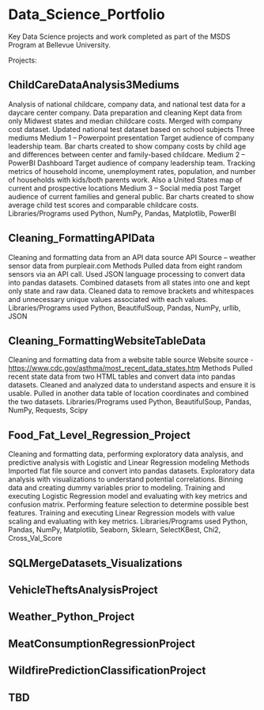 # Data_Science_Portfolio
Key Data Science projects and work completed as part of the MSDS Program at Bellevue University.

Projects:

## ChildCareDataAnalysis3Mediums
  Analysis of national childcare, company data, and national test data for a daycare center company. 
  Data preparation and cleaning
  Kept data from only Midwest states and median childcare costs. Merged with company cost dataset. Updated national test dataset based on school subjects
  Three mediums
  Medium 1 – Powerpoint presentation
  Target audience of company leadership team. Bar charts created to show company costs by child age and differences between center and family-based childcare. 
  Medium 2 – PowerBI Dashboard
  Target audience of company leadership team. Tracking metrics of household income, unemployment rates, population, and number of households with kids/both parents work. Also   a United States map of current and prospective locations
  Medium 3 – Social media post
  Target audience of current families and general public. Bar charts created to show average child test scores and comparable childcare costs. 
  Libraries/Programs used
  Python, NumPy, Pandas, Matplotlib, PowerBI

## Cleaning_FormattingAPIData
  Cleaning and formatting data from an API data source
  API Source – weather sensor data from purpleair.com
  Methods
  Pulled data from eight random sensors via an API call. 
  Used JSON language processing to convert data into pandas datasets. 
  Combined datasets from all states into one and kept only state and raw data. 
  Cleaned data to remove brackets and whitespaces and unnecessary unique values associated with each values.
  Libraries/Programs used
  Python, BeautifulSoup, Pandas, NumPy, urllib, JSON 

## Cleaning_FormattingWebsiteTableData
  Cleaning and formatting data from a website table source
  Website source - https://www.cdc.gov/asthma/most_recent_data_states.htm 
  Methods
  Pulled recent state data from two HTML tables and convert data into pandas datasets.
  Cleaned and analyzed data to understand aspects and ensure it is usable.
  Pulled in another data table of location coordinates and combined the two datasets. 
  Libraries/Programs used
  Python, BeautifulSoup, Pandas, NumPy, Requests, Scipy

## Food_Fat_Level_Regression_Project
  Cleaning and formatting data, performing exploratory data analysis, and predictive analysis with Logistic and Linear Regression modeling
  Methods
  Imported flat file source and convert into pandas datasets.
  Exploratory data analysis with visualizations to understand potential correlations.
  Binning data and creating dummy variables prior to modeling. 
  Training and executing Logistic Regression model and evaluating with key metrics and confusion matrix. 
  Performing feature selection to determine possible best features.
  Training and executing Linear Regression models with value scaling and evaluating with key metrics.
  Libraries/Programs used
  Python, Pandas, NumPy, Matplotlib, Seaborn, Sklearn, SelectKBest, Chi2, Cross_Val_Score
  
  
  


## SQLMergeDatasets_Visualizations



## VehicleTheftsAnalysisProject




## Weather_Python_Project



## MeatConsumptionRegressionProject




## WildfirePredictionClassificationProject



## TBD

